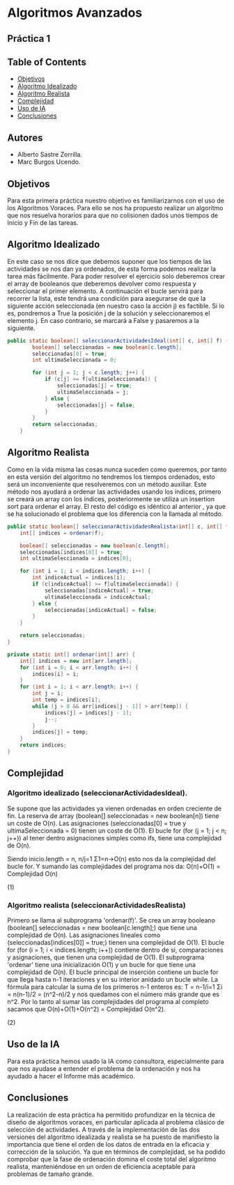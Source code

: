 # Algoritmos Avanzados
## Práctica 1
## Table of Contents
- [Objetivos](#objetivos)
- [Algoritmo Idealizado](#algoritmo-idealizado)
- [Algoritmo Realista](#algoritmo-realista)
- [Complejidad](#complejidad)
- [Uso de IA](#uso-de-la-IA)
- [Conclusiones](#conclusiones)
## Autores
- Alberto Sastre Zorrilla.
- Marc Burgos Ucendo.
## Objetivos 
Para esta primera práctica nuestro objetivo es familiarizarnos con el uso de los Algoritmos Voraces. Para ello se nos ha propuesto realizar un algoritmo que nos resuelva horarios para que no colisionen dados unos tiempos de Inicio y Fin de las tareas.
## Algoritmo Idealizado
En este caso se nos dice que debemos suponer que los tiempos de las actividades se nos dan ya ordenados, de esta forma podemos realizar la tarea más fácilmente. Para poder resolver el ejercicio solo deberemos crear el array de booleanos que deberemos devolver como respuesta y seleccionar el primer elemento. A continuación el bucle servirá para recorrer la lista, este tendrá una condición para asegurarse de que la siguiente acción seleccionada (en nuestro caso la acción j) es factible. Si lo es, pondremos a True la posición j de la solución y seleccionaremos el elemento j. En caso contrario, se marcará a False y pasaremos a la siguiente.
````java
public static boolean[] seleccionarActividadesIdeal(int[] c, int[] f) {
        boolean[] seleccionadas = new boolean[c.length];
        seleccionadas[0] = true; 
        int ultimaSeleccionada = 0;

        for (int j = 1; j < c.length; j++) {
            if (c[j] >= f[ultimaSeleccionada]) { 
                seleccionadas[j] = true;
                ultimaSeleccionada = j;
            } else {
                seleccionadas[j] = false;
            }
        }
        return seleccionadas;
    }
````
## Algoritmo Realista
Como en la vida misma las cosas nunca suceden como queremos, por tanto en esta versión del algoritmo no tendremos los tiempos ordenados, esto será un inconveniente que resolveremos con un método auxiliar. Este método nos ayudará a ordenar las actividades usando los índices, primero se creará un array con los índices, posteriormente se utiliza un insertion sort para ordenar el array. El resto del código es idéntico al anterior , ya que se ha solucionado el problema que los diferencia con la llamada al método.
````java
public static boolean[] seleccionarActividadesRealista(int[] c, int[] f) {
    int[] indices = ordenar(f);

    boolean[] seleccionadas = new boolean[c.length];
    seleccionadas[indices[0]] = true;
    int ultimaSeleccionada = indices[0];

    for (int i = 1; i < indices.length; i++) {
        int indiceActual = indices[i];
        if (c[indiceActual] >= f[ultimaSeleccionada]) {
            seleccionadas[indiceActual] = true;
            ultimaSeleccionada = indiceActual;
        } else {
            seleccionadas[indiceActual] = false;
        }
    }

    return seleccionadas;
}

private static int[] ordenar(int[] arr) {
    int[] indices = new int[arr.length];
    for (int i = 0; i < arr.length; i++) {
        indices[i] = i;
    }
    for (int i = 1; i < arr.length; i++) {
        int j = i;
        int temp = indices[i];
        while (j > 0 && arr[indices[j - 1]] > arr[temp]) {
            indices[j] = indices[j - 1];
            j--;
        }
        indices[j] = temp;
    }
    return indices;
}
````

## Complejidad
### Algoritmo idealizado (seleccionarActividadesIdeal).
Se supone que las actividades ya vienen ordenadas en orden creciente  de fin.
La reserva de array (boolean[] seleccionadas = new boolean[n]) tiene un coste de O(n).
Las asignaciones (seleccionadas[0] = true y ultimaSeleccionada = 0) tienen un coste de O(1).
El bucle for (for (j = 1; j < n; j++)) al tener dentro asignaciones simples como ifs, tiene una complejidad de O(n).

Siendo inicio.length = n, 
n/j=1 Σ1=n->O(n) esto nos da la complejidad del bucle for.
Y sumando las complejidades del programa nos da: O(n)+O(1) = Complejidad O(n)

(1)
### Algoritmo realista (seleccionarActividadesRealista)
Primero se llama al subprograma 'ordenar(f)'.
Se crea un array booleano (boolean[] seleccionadas = new boolean[c.length];) que tiene una complejidad de O(n).
Las asignaciones lineales como (seleccionadas[indices[0]] = true;) tienen una complejidad de O(1). 
El bucle for (for (i = 1; i < indices.length; i++)) contiene dentro de sí, comparaciones y asignaciones, que tienen una complejidad de O(1).
El subprograma 'ordenar' tiene una inicialización O(1) y un bucle for que tiene una complejidad de O(n).
El bucle principal de inserción contiene un bucle for que llega hasta n-1 iteraciones y en su interior anidado un bucle while. 
La fórmula para calcular la suma de los primeros n-1 enteros es:
T = n-1/i=1 Σi = n(n-1)/2 = (n^2-n)/2 y nos quedamos con el número más grande que es n^2. Por lo tanto al sumar las complejidades del programa al completo sacamos que O(n)+O(1)+O(n^2) = Complejidad O(n^2).

(2)
## Uso de la IA
Para esta práctica hemos usado la IA como consultora, especialmente para que nos ayudase a entender el problema de la ordenación y nos ha ayudado a hacer el Informe más académico.
## Conclusiones
La realización de esta práctica ha permitido profundizar en la técnica de diseño de algoritmos voraces, en particular aplicada al problema clásico de selección de actividades. A través de la implementación de las dos versiones del algoritmo idealizada y realista se ha puesto de manifiesto la importancia que tiene el orden de los datos de entrada en la eficacia y corrección de la solución. Ya que en términos de complejidad, se ha podido comprobar que la fase de ordenación domina el coste total del algoritmo realista, manteniéndose en un orden de eficiencia aceptable para problemas de tamaño grande.
